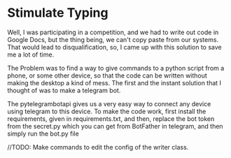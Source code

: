 # Stimulate Typing
Well, I was participating in a competition, and we had to write out code in Google Docs, but the thing being, we can't copy paste from our systems. That would lead to disqualification, so, I came up with this solution to save me a lot of time.

The Problem was to find a way to give commands to a python script from a phone, or some other device, so that the code can be written without making the desktop a kind of mess. The first and the instant solution that I thought of was to make a telegram bot. 

The pytelegrambotapi gives us a very easy way to connect any device using telegram to this device. To make the code work, first install the requirements, given in requirements.txt, and then, replace the bot token from the secret.py which you can get from BotFather in telegram, and then simply run the bot.py file

//TODO: Make commands to edit the config of the writer class. 